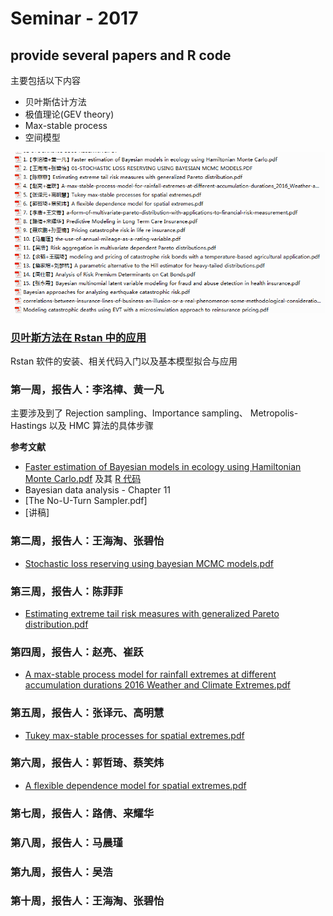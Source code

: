 # Seminar - 2017
## provide several papers and R code
主要包括以下内容

* 贝叶斯估计方法
* 极值理论(GEV theory)
* Max-stable process
* 空间模型

![](https://github.com/lzx89757/Actuarial-Literatures/blob/master/%E8%AE%BA%E6%96%87%E6%8E%92%E5%BA%8F.png)

### [贝叶斯方法在 Rstan 中的应用](https://github.com/lzx89757/Introduction-to-Rstan)
Rstan 软件的安装、相关代码入门以及基本模型拟合与应用

### 第一周，报告人：李洺樟、黄一凡
主要涉及到了 Rejection sampling、Importance sampling、
Metropolis-Hastings 以及 HMC 算法的具体步骤

**参考文献**
* [Faster estimation of Bayesian models in ecology using Hamiltonian Monte Carlo.pdf](https://github.com/lzx89757/Actuarial-Literatures/blob/master/papers/Faster%20estimation%20of%20Bayesian%20models%20in%20ecology%20using%20Hamiltonian%20Monte%20Carlo.pdf) 及其 [R 代码](https://github.com/colemonnahan/gradmcmc)
* Bayesian data analysis - Chapter 11
* [The No-U-Turn Sampler.pdf] 
* [讲稿]


### 第二周，报告人：王海淘、张碧怡
* [Stochastic loss reserving using bayesian MCMC models.pdf](https://github.com/lzx89757/Actuarial-Literatures/blob/master/papers/Stochastic%20loss%20reserving%20using%20bayesian%20MCMC%20models.PDF)

### 第三周，报告人：陈菲菲
* [Estimating extreme tail risk measures with generalized Pareto distribution.pdf](https://github.com/lzx89757/Actuarial-Literatures/blob/master/papers/Estimating%20extreme%20tail%20risk%20measures%20with%20generalized%20Pareto%20distribution.pdf)


### 第四周，报告人：赵亮、崔跃
* [A max-stable process model for rainfall extremes at different accumulation durations 2016 Weather and Climate Extremes.pdf](https://github.com/lzx89757/Actuarial-Literatures/blob/master/papers/A%20max-stable%20process%20model%20for%20rainfall%20extremes%20at%20different%20accumulation%20durations%202016%20Weather%20and%20Climate%20Extremes.pdf)

### 第五周，报告人：张译元、高明慧
* [Tukey max-stable processes for spatial extremes.pdf](https://github.com/lzx89757/Actuarial-Literatures/blob/master/papers/Tukey%20max-stable%20processes%20for%20spatial%20extremes.pdf)

### 第六周，报告人：郭哲琦、蔡笑炜
* [A flexible dependence model for spatial extremes.pdf](https://github.com/lzx89757/Actuarial-Literatures/blob/master/papers/A%20flexible%20dependence%20model%20for%20spatial%20extremes.pdf)


### 第七周，报告人：路倩、来耀华


### 第八周，报告人：马晨瑾


### 第九周，报告人：吴浩


### 第十周，报告人：王海淘、张碧怡


